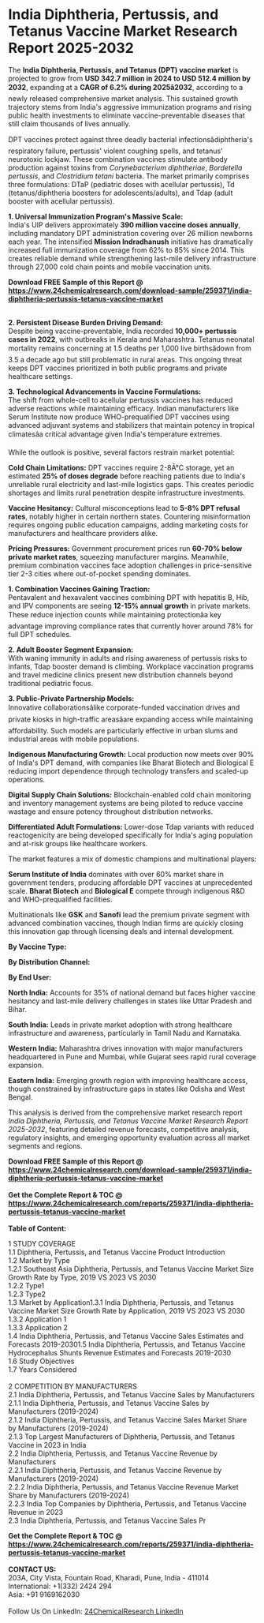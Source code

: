 <h1>India Diphtheria, Pertussis, and Tetanus Vaccine Market Research Report 2025-2032</h1><p>The <strong>India Diphtheria, Pertussis, and Tetanus (DPT) vaccine market</strong> is projected to grow from <strong>USD 342.7 million in 2024 to USD 512.4 million by 2032</strong>, expanding at a <strong>CAGR of 6.2% during 2025â2032</strong>, according to a newly released comprehensive market analysis. This sustained growth trajectory stems from India's aggressive immunization programs and rising public health investments to eliminate vaccine-preventable diseases that still claim thousands of lives annually.</p><p>DPT vaccines protect against three deadly bacterial infectionsâdiphtheria's respiratory failure, pertussis' violent coughing spells, and tetanus' neurotoxic lockjaw. These combination vaccines stimulate antibody production against toxins from <em>Corynebacterium diphtheriae</em>, <em>Bordetella pertussis</em>, and <em>Clostridium tetani</em> bacteria. The market primarily comprises three formulations: DTaP (pediatric doses with acellular pertussis), Td (tetanus/diphtheria boosters for adolescents/adults), and Tdap (adult booster with acellular pertussis).</p><p><strong>1. Universal Immunization Program's Massive Scale:</strong><br>
India's UIP delivers approximately <strong>390 million vaccine doses annually</strong>, including mandatory DPT administration covering over 26 million newborns each year. The intensified <strong>Mission Indradhanush</strong> initiative has dramatically increased full immunization coverage from 62% to 85% since 2014. This creates reliable demand while strengthening last-mile delivery infrastructure through 27,000 cold chain points and mobile vaccination units.</p><div><b>Download FREE Sample of this Report @ 
            <a href="https://www.24chemicalresearch.com/download-sample/259371/india-diphtheria-pertussis-tetanus-vaccine-market">
            https://www.24chemicalresearch.com/download-sample/259371/india-diphtheria-pertussis-tetanus-vaccine-market</a></b></div><br><p><strong>2. Persistent Disease Burden Driving Demand:</strong><br>
Despite being vaccine-preventable, India recorded <strong>10,000+ pertussis cases in 2022</strong>, with outbreaks in Kerala and Maharashtra. Tetanus neonatal mortality remains concerning at 1.5 deaths per 1,000 live birthsâdown from 3.5 a decade ago but still problematic in rural areas. This ongoing threat keeps DPT vaccines prioritized in both public programs and private healthcare settings.</p><p><strong>3. Technological Advancements in Vaccine Formulations:</strong><br>
The shift from whole-cell to acellular pertussis vaccines has reduced adverse reactions while maintaining efficacy. Indian manufacturers like Serum Institute now produce WHO-prequalified DPT vaccines using advanced adjuvant systems and stabilizers that maintain potency in tropical climatesâa critical advantage given India's temperature extremes.</p><p>While the outlook is positive, several factors restrain market potential:</p><p><strong>Cold Chain Limitations:</strong> DPT vaccines require 2-8Â°C storage, yet an estimated <strong>25% of doses degrade</strong> before reaching patients due to India's unreliable rural electricity and last-mile logistics gaps. This creates periodic shortages and limits rural penetration despite infrastructure investments.</p><p><strong>Vaccine Hesitancy:</strong> Cultural misconceptions lead to <strong>5-8% DPT refusal rates</strong>, notably higher in certain northern states. Countering misinformation requires ongoing public education campaigns, adding marketing costs for manufacturers and healthcare providers alike.</p><p><strong>Pricing Pressures:</strong> Government procurement prices run <strong>60-70% below private market rates</strong>, squeezing manufacturer margins. Meanwhile, premium combination vaccines face adoption challenges in price-sensitive tier 2-3 cities where out-of-pocket spending dominates.</p><p><strong>1. Combination Vaccines Gaining Traction:</strong><br>
Pentavalent and hexavalent vaccines combining DPT with hepatitis B, Hib, and IPV components are seeing <strong>12-15% annual growth</strong> in private markets. These reduce injection counts while maintaining protectionâa key advantage improving compliance rates that currently hover around 78% for full DPT schedules.</p><p><strong>2. Adult Booster Segment Expansion:</strong><br>
With waning immunity in adults and rising awareness of pertussis risks to infants, Tdap booster demand is climbing. Workplace vaccination programs and travel medicine clinics present new distribution channels beyond traditional pediatric focus.</p><p><strong>3. Public-Private Partnership Models:</strong><br>
Innovative collaborationsâlike corporate-funded vaccination drives and private kiosks in high-traffic areasâare expanding access while maintaining affordability. Such models are particularly effective in urban slums and industrial areas with mobile populations.</p><p><strong>Indigenous Manufacturing Growth:</strong> Local production now meets over 90% of India's DPT demand, with companies like Bharat Biotech and Biological E reducing import dependence through technology transfers and scaled-up operations.</p><p><strong>Digital Supply Chain Solutions:</strong> Blockchain-enabled cold chain monitoring and inventory management systems are being piloted to reduce vaccine wastage and ensure potency throughout distribution networks.</p><p><strong>Differentiated Adult Formulations:</strong> Lower-dose Tdap variants with reduced reactogenicity are being developed specifically for India's aging population and at-risk groups like healthcare workers.</p><p>The market features a mix of domestic champions and multinational players:</p><p><strong>Serum Institute of India</strong> dominates with over 60% market share in government tenders, producing affordable DPT vaccines at unprecedented scale. <strong>Bharat Biotech</strong> and <strong>Biological E</strong> compete through indigenous R&amp;D and WHO-prequalified facilities.</p><p>Multinationals like <strong>GSK</strong> and <strong>Sanofi</strong> lead the premium private segment with advanced combination vaccines, though Indian firms are quickly closing this innovation gap through licensing deals and internal development.</p><p><strong>By Vaccine Type:</strong></p><p><strong>By Distribution Channel:</strong></p><p><strong>By End User:</strong></p><p><strong>North India:</strong> Accounts for 35% of national demand but faces higher vaccine hesitancy and last-mile delivery challenges in states like Uttar Pradesh and Bihar.</p><p><strong>South India:</strong> Leads in private market adoption with strong healthcare infrastructure and awareness, particularly in Tamil Nadu and Karnataka.</p><p><strong>Western India:</strong> Maharashtra drives innovation with major manufacturers headquartered in Pune and Mumbai, while Gujarat sees rapid rural coverage expansion.</p><p><strong>Eastern India:</strong> Emerging growth region with improving healthcare access, though constrained by infrastructure gaps in states like Odisha and West Bengal.</p><p>This analysis is derived from the comprehensive market research report <em>India Diphtheria, Pertussis, and Tetanus Vaccine Market Research Report 2025-2032</em>, featuring detailed revenue forecasts, competitive analysis, regulatory insights, and emerging opportunity evaluation across all market segments and regions.</p><div><b>Download FREE Sample of this Report @ 
            <a href="https://www.24chemicalresearch.com/download-sample/259371/india-diphtheria-pertussis-tetanus-vaccine-market">
            https://www.24chemicalresearch.com/download-sample/259371/india-diphtheria-pertussis-tetanus-vaccine-market</a></b></div><br><div><b>Get the Complete Report & TOC @ 
            <a href="https://www.24chemicalresearch.com/reports/259371/india-diphtheria-pertussis-tetanus-vaccine-market">
            https://www.24chemicalresearch.com/reports/259371/india-diphtheria-pertussis-tetanus-vaccine-market</a></b></div><br>
            <b>Table of Content:</b><p>1 STUDY COVERAGE<br />
1.1 Diphtheria, Pertussis, and Tetanus Vaccine Product Introduction<br />
1.2 Market by Type<br />
1.2.1 Southeast Asia Diphtheria, Pertussis, and Tetanus Vaccine Market Size Growth Rate by Type, 2019 VS 2023 VS 2030<br />
1.2.2 Type1<br />
1.2.3 Type2<br />
1.3 Market by Application1.3.1 India Diphtheria, Pertussis, and Tetanus Vaccine  Market Size Growth Rate by Application, 2019 VS 2023 VS 2030<br />
1.3.2 Application 1<br />
1.3.3 Application 2<br />
1.4 India Diphtheria, Pertussis, and Tetanus Vaccine  Sales Estimates and Forecasts 2019-20301.5 India Diphtheria, Pertussis, and Tetanus Vaccine Hydrocephalus Shunts Revenue Estimates and Forecasts 2019-2030<br />
1.6 Study Objectives<br />
1.7 Years Considered<br />
<br />
2 COMPETITION BY MANUFACTURERS<br />
2.1 India Diphtheria, Pertussis, and Tetanus Vaccine Sales by Manufacturers<br />
2.1.1 India Diphtheria, Pertussis, and Tetanus Vaccine Sales by Manufacturers (2019-2024)<br />
2.1.2 India Diphtheria, Pertussis, and Tetanus Vaccine Sales Market Share by Manufacturers (2019-2024)<br />
2.1.3 Top Largest Manufacturers of  Diphtheria, Pertussis, and Tetanus Vaccine in 2023 in India<br />
2.2 India Diphtheria, Pertussis, and Tetanus Vaccine Revenue by Manufacturers<br />
2.2.1 India Diphtheria, Pertussis, and Tetanus Vaccine Revenue by Manufacturers (2019-2024)<br />
2.2.2 India Diphtheria, Pertussis, and Tetanus Vaccine Revenue Market Share by Manufacturers (2019-2024)<br />
2.2.3 India Top Companies by Diphtheria, Pertussis, and Tetanus Vaccine Revenue in 2023<br />
2.3 India Diphtheria, Pertussis, and Tetanus Vaccine Sales Pr</p><div><b>Get the Complete Report & TOC @ 
            <a href="https://www.24chemicalresearch.com/reports/259371/india-diphtheria-pertussis-tetanus-vaccine-market">
            https://www.24chemicalresearch.com/reports/259371/india-diphtheria-pertussis-tetanus-vaccine-market</a></b></div><br><b>CONTACT US:</b><br>
            203A, City Vista, Fountain Road, Kharadi, Pune, India - 411014<br>
            International: +1(332) 2424 294<br>
            Asia: +91 9169162030 <br><br>
            Follow Us On LinkedIn: <a href="https://www.linkedin.com/company/24chemicalresearch/">24ChemicalResearch LinkedIn</a>